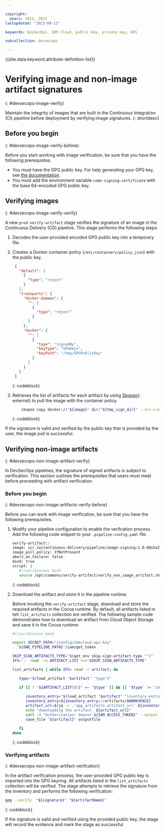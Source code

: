 ```yaml
---

copyright: 
  years: 2023, 2023
lastupdated: "2023-09-13"

keywords: DevSecOps, IBM Cloud, public key, private key, GPG

subcollection: devsecops

---
```


{{site.data.keyword.attribute-definition-list}}


# Verifying image and non-image artifact signatures
{: #devsecops-image-verify}

Maintain the integrity of images that are built in the Continuous Integration (CI) pipeline before deployment by verifying image signatures.
{: shortdesc}

## Before you begin
{: #devsecops-image-verify-before}

Before you start working with image verification, be sure that you have the following prerequistes.

* You must have the GPG public key. For help generating your GPG key, see [the documentation]({[link]}-devsecops-publickey).
* You must add the environment variable `code-signing-certificate` with the base 64-encoded GPG public key. 

## Verifying images
{: #devsecops-image-verify-verify}

A new `prod-verify-artifact` stage verifies the signature of an image in the Continuous Delivery (CD) pipeline. This stage performs the following steps:

1. Decodes the user-provided encoded GPG public key into a temporary file.
2. Creates a Docker container policy (`/etc/containers/policy.json`) with the public key.

   ```JSON
    {
      "default": [
        {
          "type": "reject"
        }
      ],
      "transports": {
        "docker-daemon": {
          "": [
            {
              "type": "reject"
            }
          ]
        },
        "docker": {
          "": [
            {
              "type": "signedBy",
              "keyType": "GPGKeys",
              "keyPath": "/tmp/GPGPublicKey"
            }
          ]
        }
      }
    }
   ```
   {: codeblock}

3. Retrieves the list of artifacts for each artifact by using [Skopeo](https://github.com/containers/skopeo){: external} to pull the image with the container policy.  

    ```bash
        skopeo copy docker://"${image}" dir:"${tmp_sign_dir}" --src-creds iamapikey:"${ibmcloud_api_key}"
    ```
    {: codeblock}

If the signature is valid and verified by the public key that is provided by the user, the image pull is successful.



## Verifying non-image artifacts
{: #devsecops-non-image-artifact-verify}

In DevSecOps pipelines, the signature of signed artifacts is subject to verification. This section outlines the prerequisites that users must meet before proceeding with artifact verification.

### Before you begin
{: #devsecops-non-image-artifacts-verify-before}

Before you can work with image verification, be sure that you have the following prerequisites.

1. Modify your pipeline configuration to enable the verifcation process. Add the following code snippet to your `.pipeline-config.yaml` file.

   ```bash
   verify-artifact::
   image: icr.io/continuous-delivery/pipeline/image-signing:1.0.0@sha256:e9d8e354668ba3d40be2aaee08298d2aa7f0e1c8a1829cca4094ec93830e3e6a
   image_pull_policy: IfNotPresent
   abort_on_failure: false
   dind: true
   script: |
      #!/usr/bin/env bash
      source /opt/commons/verify-artifact/verify_non_image_artifact.sh
   ```
   {: codeblock}

2. Download the artifact and store it in the pipeline runtime.

   Before invoking the `verify-artifact` stage, download and store the required artifacts in the Cocoa runtime. By default, all artifacts listed in teh `list_artifacts` collection are verified. The following sample code demonstrates how to download an artifact from Cloud Object Storage and save it in the Cocoa runtime:

   ```bash
   #!/usr/bin/env bash

   export SECRET_PATH="/config/ibmcloud-api-key"
   . "${ONE_PIPELINE_PATH}"/iam/get_token

   SKIP_SIGN_ARTIFACTS_TYPE="$(get_env skip-sign-artifact-type "")"
   IFS=';' read -ra ARTIFACT_LIST <<<"$SKIP_SIGN_ARTIFACTS_TYPE"

   list_artifacts | while IFS= read -r artifact; do

      type="$(load_artifact "$artifact" "type")"

      if [[ ! "${ARTIFACT_LIST[@]}" =~ "$type" ]] && [[ "$type" != "image" ]]; then
         
         inventory_entry="$(load_artifact "$artifact" "inventory-entry")"
         inventory_entry=${inventory_entry///artifacts/$WORKSPACE}
         artifact_url=$(jq -r .'app_artifacts.artifact_url' ${inventory_entry})
         echo "downloading the artifact  ${artifact_url}"
         curl -H "Authorization: bearer ${IAM_ACCESS_TOKEN}" --output outputfile ${artifact_url}
         save_file "${artifact}" outputfile

      fi
   done
   ```
   {: codeblock}

### Verifying artifacts
{: #devsecops-non-image-artifact-verifcation}

In the artifact verification process, the user-provided GPG public key is imported into the GPG keyring. All artifacts listed in the `list_artifacts` collection will be verified. The stage attempts to retrieve the signature from the inventory and performs the following verification:

```bash
gpg --verify  "${signature}" "${artifactName}"
```
{: codeblock}

If the signature is valid and verified using the provided public key, the stage will record the evidence and mark the stage as successful.

